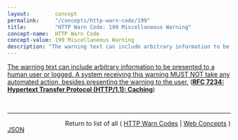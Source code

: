 ```yaml
---
layout:        concept
permalink:     "/concepts/http-warn-code/199"
title:         "HTTP Warn Code: 199 Miscellaneous Warning"
concept-name:  HTTP Warn Code
concept-value: 199 Miscellaneous Warning
description: "The warning text can include arbitrary information to be presented to a human user or logged. A system receiving this warning MUST NOT take any automated action, besides presenting the warning to the user."
---
```


[The warning text can include arbitrary information to be presented to a human user or logged. A system receiving this warning MUST NOT take any automated action, besides presenting the warning to the user.](http://tools.ietf.org/html/rfc7234#section-5.5.5 "Read documentation for HTTP Warn Code &#34;199&#34;") (**[RFC 7234: Hypertext Transfer Protocol (HTTP/1.1): Caching](/specs/IETF/RFC/7234 "The Hypertext Transfer Protocol (HTTP) is an application-level protocol for distributed, collaborative, hypertext information systems. This document defines requirements on HTTP caches and the associated header fields that control cache behavior or indicate cacheable response messages.")**)

<br/>
<hr/>

<p style="float : left"><a href="./199.json" title="JSON representing this particular Web Concept value">JSON</a></p>
<p style="text-align: right">Return to list of all ( <a href="../http-warn-code/">HTTP Warn Codes</a> | <a href="../">Web Concepts</a> )</p>

